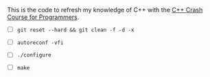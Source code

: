This is the code to refresh my knowledge of C++ with the [C++ Crash Course for Programmers](https://github.com/rougier/cpp-crash-course).

- [ ] `git reset --hard && git clean -f -d -x`
- [ ] `autoreconf -vfi`
- [ ] `./configure`
- [ ] `make`

